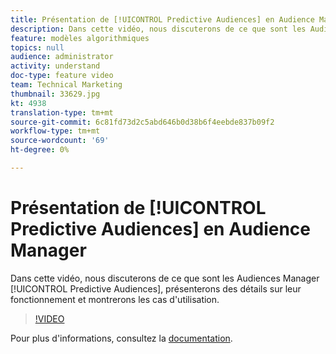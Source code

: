 ```yaml
---
title: Présentation de [!UICONTROL Predictive Audiences] en Audience Manager
description: Dans cette vidéo, nous discuterons de ce que sont les Audiences Manager [!UICONTROL Predictive Audiences], présenterons des détails sur leur fonctionnement et montrerons les cas d'utilisation.
feature: modèles algorithmiques
topics: null
audience: administrator
activity: understand
doc-type: feature video
team: Technical Marketing
thumbnail: 33629.jpg
kt: 4938
translation-type: tm+mt
source-git-commit: 6c81fd73d2c5abd646b0d38b6f4eebde837b09f2
workflow-type: tm+mt
source-wordcount: '69'
ht-degree: 0%

---
```



# Présentation de [!UICONTROL Predictive Audiences] en Audience Manager

Dans cette vidéo, nous discuterons de ce que sont les Audiences Manager [!UICONTROL Predictive Audiences], présenterons des détails sur leur fonctionnement et montrerons les cas d&#39;utilisation.

>[!VIDEO](https://video.tv.adobe.com/v/33629/?quality=12)

Pour plus d&#39;informations, consultez la [documentation](https://docs.adobe.com/content/help/en/audience-manager/user-guide/features/algorithmic-models/predictive-audiences/predictive-audiences.html).
